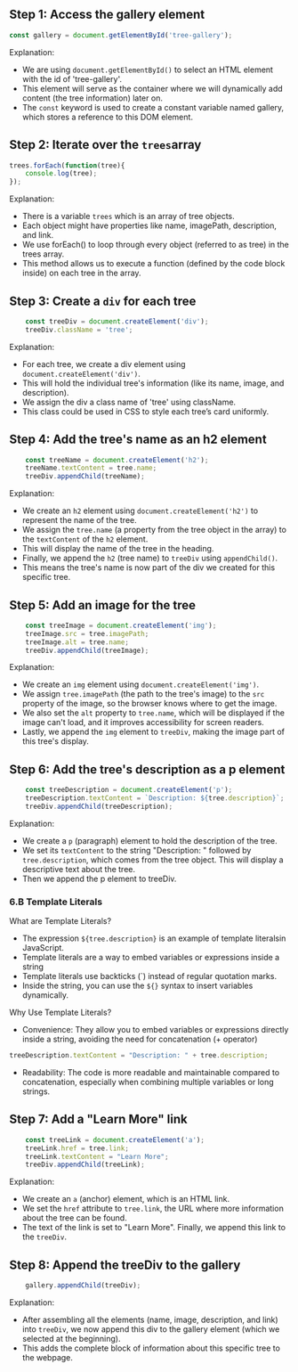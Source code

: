 ## Step 1: Access the gallery element

```javascript
const gallery = document.getElementById('tree-gallery');
```

Explanation:

- We are using `document.getElementById()` to select an HTML element with the id of 'tree-gallery'.
- This element will serve as the container where we will dynamically add content (the tree information) later on.
- The `const` keyword is used to create a constant variable named gallery, which stores a reference to this DOM element.

## Step 2: Iterate over the `trees`array

```javascript
trees.forEach(function(tree){
    console.log(tree);
});
```

Explanation:

- There is a variable `trees` which is an array of tree objects.
- Each object might have properties like name, imagePath, description, and link.
- We use forEach() to loop through every object (referred to as tree) in the trees array.
- This method allows us to execute a function (defined by the code block inside) on each tree in the array.

## Step 3: Create a `div` for each tree

```javascript
    const treeDiv = document.createElement('div');
    treeDiv.className = 'tree';
```

Explanation:

- For each tree, we create a div element using `document.createElement('div')`.
- This will hold the individual tree's information (like its name, image, and description).
- We assign the div a class name of 'tree' using className.
- This class could be used in CSS to style each tree’s card uniformly.

## Step 4: Add the tree's name as an h2 element

```javascript
    const treeName = document.createElement('h2');
    treeName.textContent = tree.name;
    treeDiv.appendChild(treeName);
```

Explanation:

- We create an `h2` element using `document.createElement('h2')` to represent the name of the tree.
- We assign the `tree.name` (a property from the tree object in the array) to the `textContent` of the `h2` element.
- This will display the name of the tree in the heading.
- Finally, we append the `h2` (tree name) to `treeDiv` using `appendChild()`.
- This means the tree's name is now part of the div we created for this specific tree.

## Step 5: Add an image for the tree

```javascript
    const treeImage = document.createElement('img');
    treeImage.src = tree.imagePath;
    treeImage.alt = tree.name;
    treeDiv.appendChild(treeImage);
```

Explanation:

- We create an `img` element using `document.createElement('img')`.
- We assign `tree.imagePath` (the path to the tree's image) to the `src` property of the image, so the browser knows where to get the image.
- We also set the `alt` property to `tree.name`, which will be displayed if the image can't load, and it improves accessibility for screen readers.
- Lastly, we append the `img` element to `treeDiv`, making the image part of this tree's display.

## Step 6: Add the tree's description as a p element

```javascript
    const treeDescription = document.createElement('p');
    treeDescription.textContent = `Description: ${tree.description}`;
    treeDiv.appendChild(treeDescription);
```

Explanation:

- We create a `p` (paragraph) element to hold the description of the tree.
- We set its `textContent` to the string "Description: " followed by `tree.description`, which comes from the tree object.
This will display a descriptive text about the tree.
- Then we append the p element to treeDiv.

### 6.B Template Literals

What are Template Literals?

- The expression `${tree.description}` is an example of template literalsin JavaScript.
- Template literals are a way to embed variables or expressions inside a string
- Template literals use backticks (`) instead of regular quotation marks.
- Inside the string, you can use the `${}` syntax to insert variables dynamically.

Why Use Template Literals?

- Convenience: They allow you to embed variables or expressions directly inside a string, avoiding the need for concatenation (+ operator)

```javascript
treeDescription.textContent = "Description: " + tree.description;

```


- Readability: The code is more readable and maintainable compared to concatenation, especially when combining multiple variables or long strings.

## Step 7: Add a "Learn More" link

```javascript
    const treeLink = document.createElement('a');
    treeLink.href = tree.link;
    treeLink.textContent = "Learn More";
    treeDiv.appendChild(treeLink);
```

Explanation:

- We create an `a` (anchor) element, which is an HTML link.
- We set the `href` attribute to `tree.link`, the URL where more information about the tree can be found.
- The text of the link is set to "Learn More".
Finally, we append this link to the `treeDiv`.

## Step 8: Append the treeDiv to the gallery

```javascript
    gallery.appendChild(treeDiv);
```

Explanation:

- After assembling all the elements (name, image, description, and link) into `treeDiv`, we now append this div to the gallery element (which we selected at the beginning).
- This adds the complete block of information about this specific tree to the webpage.